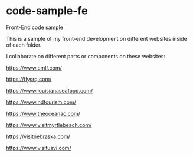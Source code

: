 # code-sample-fe
Front-End code sample

This is a sample of my front-end development on different websites inside of each folder.

I collaborate on different parts or components on these websites:

https://www.cmlf.com/

https://flysrq.com/

https://www.louisianaseafood.com/

https://www.ndtourism.com/

https://www.theoceanac.com/

https://www.visitmyrtlebeach.com/

https://visitnebraska.com/

https://www.visitusvi.com/
